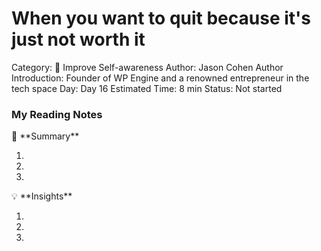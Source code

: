 # When you want to quit because it's just not worth it

Category: 🧠 Improve Self-awareness
Author: Jason Cohen
Author Introduction: Founder of WP Engine and a renowned entrepreneur in the tech space
Day: Day 16
Estimated Time: 8 min
Status: Not started

### My Reading Notes

<aside>
📃 **Summary**

</aside>

1. 
2. 
3. 

<aside>
💡 **Insights**

</aside>

1. 
2. 
3.
